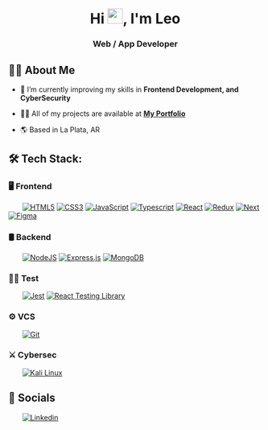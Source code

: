 <h1 align="center">Hi <img src="https://raw.githubusercontent.com/MartinHeinz/MartinHeinz/master/wave.gif" width="30px">, I'm Leo</h1>
<h3 align="center">Web / App Developer</h3>

## 🙋‍♂️ About Me

- 🌱 I’m currently improving my skills in **Frontend Development, and CyberSecurity**

- 👨‍💻 All of my projects are available at **[My Portfolio](#)**

- 🌎 Based in La Plata, AR

## 🛠️ Tech Stack:



### 🖥 Frontend 

<div>
  &nbsp;&nbsp;&nbsp;&nbsp;&nbsp;&nbsp;&nbsp;<a href="#"><img  alt="HTML5" src="https://img.shields.io/badge/html5-%23E34F26.svg?style=for-the-badge&logo=html5&logoColor=white"/></a>
  <a href="#"><img  alt="CSS3" src="https://img.shields.io/badge/css3-%231572B6.svg?style=for-the-badge&logo=css3&logoColor=white"/></a>
  <a href="#"><img  alt="JavaScript" src="https://img.shields.io/badge/javascript-%23323330.svg?style=for-the-badge&logo=javascript&logoColor=%23F7DF1E"/></a>
  <a href="#"><img  alt="Typescript" src="https://img.shields.io/badge/typescript-%23007ACC.svg?style=for-the-badge&logo=typescript&logoColor=white"/></a>
  <a href="#"><img  alt="React" src="https://img.shields.io/badge/react-%2320232a.svg?style=for-the-badge&logo=react&logoColor=%2361DAFB"/></a>
  <a href="#"><img  alt="Redux" src="https://img.shields.io/badge/redux-%23593d88.svg?style=for-the-badge&logo=redux&logoColor=white"/></a>
  <a href="#"><img  alt="Next" src="https://img.shields.io/badge/-Next.js-0A1A2F?style=for-the-badge&logo=next.js&color=black"/></a>
  <a href="#"><img  alt="Figma" src="https://img.shields.io/badge/-Figma-0A1A2F?style=for-the-badge&logo=figma&color=f76e5f&logoColor=white"/></a>

</div>
<a href=""></a>

### 🛢 Backend 

<div>
  &nbsp;&nbsp;&nbsp;&nbsp;&nbsp;&nbsp;&nbsp;<a href="#"><img  alt="NodeJS" src="https://img.shields.io/badge/node.js-%2343853D.svg?style=for-the-badge&logo=node-dot-js&logoColor=white"/></a>
  <a href="#"><img  alt="Express.js" src="https://img.shields.io/badge/express.js-%23404d59.svg?style=for-the-badge&logo=express&logoColor=%2361DAFB"/></a>
  <a href="#"><img  alt="MongoDB" src ="https://img.shields.io/badge/MongoDB-%234ea94b.svg?style=for-the-badge&logo=mongodb&logoColor=white"/></a>
</div>


### 👷‍♂️ Test
  
  <div>
    &nbsp;&nbsp;&nbsp;&nbsp;&nbsp;&nbsp;&nbsp;<a href="#"><img  alt="Jest" src="https://img.shields.io/badge/-jest-%23C21325?style=for-the-badge&logo=jest&logoColor=white"/></a>
    <a href="#"><img  alt="React Testing Library" src="https://img.shields.io/badge/-TestingLibrary-%23E33332?style=for-the-badge&logo=testing-library&logoColor=white"/></a>
  </div>


### ⚙️ VCS 

<div>
  &nbsp;&nbsp;&nbsp;&nbsp;&nbsp;&nbsp;&nbsp;<a href="#"><img  alt="Git" src="https://img.shields.io/badge/-Git-0A1A2F?style=for-the-badge&logo=git"/></a>
</div>


### ⚔️ Cybersec 

<div>
  &nbsp;&nbsp;&nbsp;&nbsp;&nbsp;&nbsp;&nbsp;<a href="#"><img  alt="Kali Linux" src="https://img.shields.io/badge/Kali-268BEE?style=for-the-badge&logo=kalilinux&logoColor=white"/></a>
</div>

## 🤝 Socials

<div>
  &nbsp;&nbsp;&nbsp;&nbsp;&nbsp;&nbsp;&nbsp;<a href="https://www.linkedin.com/in/cristian-leonardo-barros-monzon/" target="_blank"><img  alt="Linkedin" src="https://img.shields.io/badge/linkedin-%230077B5.svg?style=for-the-badge&logo=linkedin&logoColor=white"/></a>
  
  
</div>
